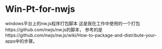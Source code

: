 # Win-Pt-for-nwjs
windows平台上的nw.js程序打包脚本
这是我在工作中使用的一个打包https://github.com/nwjs/nw.js的脚本，
参考的是https://github.com/nwjs/nw.js/wiki/How-to-package-and-distribute-your-apps中的步骤。
